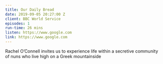 ```yaml
---
title: Our Daily Bread
date: 2019-09-05 20:27:00 Z
client: BBC World Service
episodes: 1
run-time: 26 mins
listen: https://www.google.com
link: https://www.google.com
---
```


Rachel O’Connell invites us to experience life within a secretive community of nuns who live high on a Greek mountainside